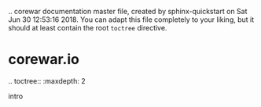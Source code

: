 .. corewar documentation master file, created by
   sphinx-quickstart on Sat Jun 30 12:53:16 2018.
   You can adapt this file completely to your liking, but it should at least
   contain the root `toctree` directive.

corewar.io
======================

.. toctree::
   :maxdepth: 2
   
   intro
